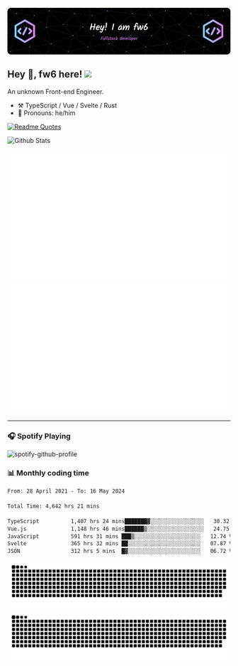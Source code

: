 ![Header](github-header-image.png)

## Hey 👋, fw6 here! <img src="https://github.githubassets.com/images/mona-whisper.gif" height="24" />


An unknown Front-end Engineer.

-   :hammer_and_pick: TypeScript / Vue / Svelte / Rust
-   :man: Pronouns: he/him


[![Readme Quotes](https://quotes-github-readme.vercel.app/api?type=horizontal&theme=algolia)](https://github.com/piyushsuthar/github-readme-quotes)



![Github Stats](https://github-readme-stats.vercel.app/api?username=fw6&bg_color=30,e96443,904e95&title_color=fff&text_color=fff)

![](https://raw.githubusercontent.com/fw6/github-stats-transparent/output/generated/overview.svg)
![](https://raw.githubusercontent.com/fw6/github-stats-transparent/output/generated/languages.svg)


---

### 🎧 Spotify Playing

<!-- ![spotify-github-profile](/img/default.svg) -->

![spotify-github-profile](https://spotify-github-profile.vercel.app/api/view.svg?uid=r6wn4hdvypv0lkzyrj0e0pjct&cover_image=true&theme=default&show_offline=true&background_color=9a10ad&interchange=true&bar_color_cover=true)



### :bar_chart: Monthly coding time 

<!--START_SECTION:waka-->

```txt
From: 28 April 2021 - To: 16 May 2024

Total Time: 4,642 hrs 21 mins

TypeScript          1,407 hrs 24 mins███████▓░░░░░░░░░░░░░░░░░   30.32 %
Vue.js              1,148 hrs 46 mins██████▒░░░░░░░░░░░░░░░░░░   24.75 %
JavaScript          591 hrs 31 mins ███▒░░░░░░░░░░░░░░░░░░░░░   12.74 %
Svelte              365 hrs 32 mins ██░░░░░░░░░░░░░░░░░░░░░░░   07.87 %
JSON                312 hrs 5 mins  █▓░░░░░░░░░░░░░░░░░░░░░░░   06.72 %
```

<!--END_SECTION:waka-->




![github contribution grid snake animation](https://raw.githubusercontent.com/platane/platane/output/github-contribution-grid-snake-dark.svg#gh-dark-mode-only)![github contribution grid snake animation](https://raw.githubusercontent.com/platane/platane/output/github-contribution-grid-snake.svg#gh-light-mode-only)
